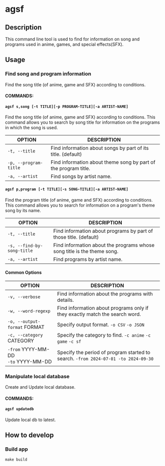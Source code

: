 # agsf

## Description
This command line tool is used to find for information on song and programs used in anime, games, and special effects(SFX).

## Usage

### Find song and program information

Find the song title (of anime, game and SFX) according to conditions.

#### COMMANDS:

#### `agsf s,song [-t TITLE][-p PROGRAM-TITLE][-a ARTIST-NAME]`
Find the song title (of anime, game and SFX) according to conditions.
This command allows you to search by song title for information on the programs in which the song is used.

| OPTION | DESCRIPTION |
| ---- | ---- |
| `-t, --title` | Find information about songs by part of its title. (default) |
| `-p, --program-title` | Find information about theme song by part of the program title. |
| `-a, --artist` | Find songs by artist name. |

#### `agsf p,program [-t TITLE][-s SONG-TITLE][-a ARTIST-NAME]`
Find the program title (of anime, game and SFX) according to conditions.
This command allows you to search for information on a program's theme song by its name.

| OPTION | DESCRIPTION |
| ---- | ---- |
| `-t, --title` | Find information about programs by part of those title. (default) |
| `-s, --find-by-song-title` | Find information about the programs whose song title is the theme song. |
| `-a, --artist` | Find programs by artist name. |

#### Common Options

| OPTION | DESCRIPTION |
| ---- | ---- |
| `-v, --verbose` | Find information about the programs with details. |
| `-w, --word-regexp` | Find information about programs only if they exactly match the search word. |
| `-o, --output-format` FORMAT | Specify output format. `-o CSV` `-o JSON` |
| `-c, --category` CATEGORY| Specify the category to find. `-c anime` `-c game` `-c sf` |
| `-from` YYYY-MM-DD <br> `-to` YYYY-MM-DD | Specify the period of program started to search. `-from 2024-07-01 -to 2024-09-30` |

### Manipulate local database

Create and Update local database.

#### COMMANDS:

#### `agsf updatedb`
Update local db to latest.

## How to develop

### Build app

```
make build
```